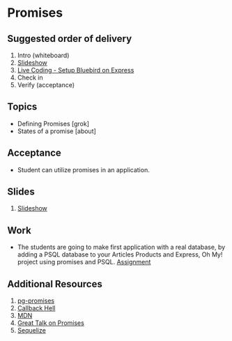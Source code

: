 # Promises

## Suggested order of delivery

1. Intro (whiteboard)
1. [Slideshow](https://github.com/devleague/slides-promises)
1. [Live Coding - Setup Bluebird on Express](https://gist.github.com/JoeKarlsson1/fb92086324e5de6cd93e)
1. Check in
1. Verify (acceptance)

## Topics

- Defining Promises [grok]
- States of a promise [about]

## Acceptance

- Student can utilize promises in an application.

## Slides

1. [Slideshow](https://github.com/DevLeague/slides-Intro-to-OOP/)


## Work

- The students are going to make first application with a real database, by adding a PSQL database to your Articles Products and Express, Oh My! project using promises and PSQL. [Assignment](https://gist.github.com/JoeKarlsson1/495e9f002737e1693ddf)


## Additional Resources

1. [pg-promises](https://www.npmjs.com/package/pg-promise)
1. [Callback Hell](http://callbackhell.com/)
1. [MDN](https://developer.mozilla.org/en-US/docs/Web/JavaScript/Reference/Global_Objects/Promise)
1. [Great Talk on Promises](https://www.youtube.com/watch?v=qbKWsbJ76-s)
1. [Sequelize](http://docs.sequelizejs.com/en/latest/)